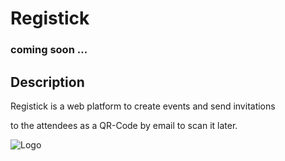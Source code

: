 # Registick

### coming soon ...

## Description

Registick is a web platform to create events and send invitations

to the attendees as a QR-Code by email to scan it later.

![Logo](https://github.com/NemerSahli/Registick-/header-logo.png)
